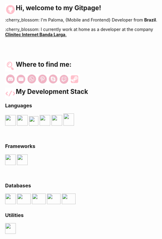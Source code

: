 ## Hi, welcome to my Gitpage!  <img align="left" alt="html5" width="35px" height="35px" src="./img/github-9-xxl.png"> </code>
<p>:cherry_blossom:	I'm Paloma, {Mobile and Frontend} Developer from <b>Brazil</b>.</p>
<p>:cherry_blossom:  I currently work at home as a developer at the company <a href="https://www.clinitec.com.br"><b>Clinitec Internet Banda Larga</b>.</a></p>
<br>
<br>
<h2> <img align="left" alt="html5" width="35px" height="35px" src="./img/search-xxl.png">  Where to find me: </h2>

   <a href="DISCORD">
     <img align="left" alt="html5" width="35px" height="35px" src="./img/disc.png" >
   </a>
   <a href="mailto:palomagoularty@gmail.com">
    <img align="left" alt="html5" width="35px" height="35px" src="./img/mail.png" >
   </a>
   <a href="https://api.whatsapp.com/send?phone=5547991469514&text=hello!">
    <img align="left" alt="html5" width="35px" height="35px" src="./img/whats.png" >
   </a>
   <a href="https://br.pinterest.com/palomagoularty">
    <img align="left" alt="html5" width="35px" height="35px" src="./img/pint.png" >
   </a>
   <a href="https://join.skype.com/invite/yBIvhG2fB4I7">
    <img align="left" alt="html5" width="35px" height="35px" src="./img/skype.png" >
   </a>
   <a href="https://www.twitch.tv/paloomag">
    <img align="left" alt="html5" width="35px" height="35px" src="./img/twitch.png" >
   </a>
   <a href="https://steamcommunity.com/id/paloomag">
    <img align="left" alt="html5" width="35px" height="35px" src="./img/steam-xxl.png" >
   </a>
<br>
<h2> <img align="left" alt="html5" width="35px" height="35px" src="./img/code-xxl.png" > My Development Stack</h2>
<h3>Languages</h3>
<p>
  <code><img src="https://www.flaticon.com/svg/vstatic/svg/919/919830.svg?token=exp=1615771128~hmac=6cf6c3d207a0b5898de829718b985291" width=35 height=35/></code>
  <code><img src="https://pcodinomebzero.neocities.org/Imagens/javascript1.png" width=35 height=35/></code>
  <code><img src="https://miro.medium.com/max/816/1*mn6bOs7s6Qbao15PMNRyOA.png" width=31 height=31/></code>
  <code><img src="https://images.vexels.com/media/users/3/166401/isolated/preview/b82aa7ac3f736dd78570dd3fa3fa9e24-iacute-cone-da-linguagem-de-programa-ccedil-atilde-o-java-by-vexels.png" width=35 height=35/></code>
  <code><img src="https://image.flaticon.com/icons/png/512/732/732212.png" width=35 height=35/></code>
  <code><img src="https://cdn.iconscout.com/icon/free/png-256/css-118-569410.png" width=35 height=40/></code>
</p>
<br>
<h3>Frameworks</h3>
<p>
  <code><img src="https://appmasters.io/static/react-47ce6e77f039020ee2e76a10c1e988e9.png" width=35 height=35/></code>
  <code><img src="https://cdn.icon-icons.com/icons2/2148/PNG/512/expo_icon_132404.png" width=35 height=35/></code>
</p> 
<br>
<h3>Databases</h3>
 <p>
  <code><img src="https://img.icons8.com/color/452/mongodb.png" width=35 height=35 /></code>
  <code><img src="https://img.icons8.com/color/452/microsoft-sql-server.png" width=45 height=35 /></code>
  <code><img src="https://camo.githubusercontent.com/f85f882cb31eeaeee657ec955313015c30378e8f56c3dc2f06933b617a276cfd/68747470733a2f2f77372e706e6777696e672e636f6d2f706e67732f3734372f3739382f706e672d7472616e73706172656e742d6d7973716c2d6c6f676f2d6d7973716c2d64617461626173652d7765622d646576656c6f706d656e742d636f6d70757465722d736f6674776172652d646f6c7068696e2d6d6172696e652d6d616d6d616c2d616e696d616c732d746578742d7468756d626e61696c2e706e67" width=45 height=35 /></code>
  <code><img src="https://cdn.worldvectorlogo.com/logos/neo4j.svg" width=45 height=35 /></code>
  <code><img src="https://icon-library.com/images/postgresql-icon/postgresql-icon-12.jpg" width=45 height=35 /></code>
</p>
<h3>Utilities</h3>
<p>
  <code><img src="https://icons.iconarchive.com/icons/papirus-team/papirus-apps/512/insomnia-icon.png" width=35 height=35 /></code>
</p>
